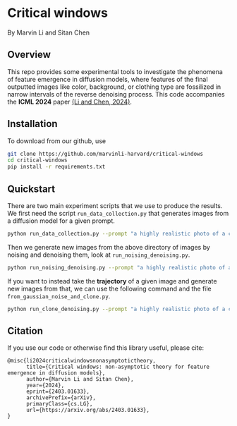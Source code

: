 # Critical windows

By Marvin Li and Sitan Chen

## Overview
This repo provides some experimental tools to investigate the phenomena of feature emergence in diffusion models, where features of the final outputted images like color, background, or clothing type are fossilized in narrow intervals of the reverse denoising process. This code accompanies the **ICML 2024** paper [(Li and Chen, 2024)](https://arxiv.org/pdf/2403.01633).

## Installation

To download from our github, use
```bash
git clone https://github.com/marvinli-harvard/critical-windows
cd critical-windows
pip install -r requirements.txt
```

## Quickstart
There are two main experiment scripts that we use to produce the results. We first need the script ``run_data_collection.py`` that generates images from a diffusion model for a given prompt. 
```bash
python run_data_collection.py --prompt "a highly realistic photo of a car" --location /GENERATED/IMAGES/HERE --seed 224 --total_time 100 --nimages 100 --model_type stableV2.1
```
Then we generate new images from the above directory of images by noising and denoising them, look at ``run_noising_denoising.py``.
```bash
python run_noising_denoising.py --prompt "a highly realistic photo of a car" --seed 224 --total_time 100 --model_type stableV2.1 --orig_directory /GENERATED/IMAGES/HERE --output_directory  /NOISED/IMAGES/HERE/ --to_time_step_t 10 --new_images_per_old 1
```
If you want to instead take the **trajectory** of a given image and generate new images from that, we can use the following command and the file ``from_gaussian_noise_and_clone.py``.
```bash
python run_clone_denoising.py --prompt "a highly realistic photo of a car" --destination /CLONED/IMAGES/HERE --seed 210 --total_time 100 --nimages 100 --clone_at_time 10 --model_type stableV2.1
```

## Citation
If you use our code or otherwise find this library useful, please cite:
```
@misc{li2024criticalwindowsnonasymptotictheory,
      title={Critical windows: non-asymptotic theory for feature emergence in diffusion models}, 
      author={Marvin Li and Sitan Chen},
      year={2024},
      eprint={2403.01633},
      archivePrefix={arXiv},
      primaryClass={cs.LG},
      url={https://arxiv.org/abs/2403.01633}, 
}
```
